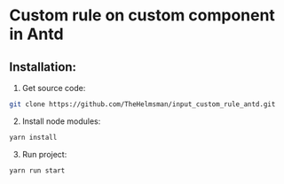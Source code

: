 # Custom rule on custom component in Antd

## Installation:

1. Get source code:

```bash
git clone https://github.com/TheHelmsman/input_custom_rule_antd.git
```

2. Install node modules:

```bash
yarn install
```

3. Run project:

```bash
yarn run start
```
